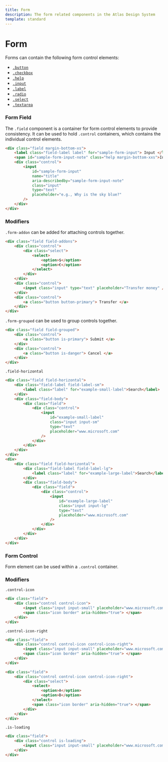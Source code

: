 ```yaml
---
title: Form
description: The form related components in the Atlas Design System
template: standard
---
```


# Form

Forms can contain the following form control elements:

- [`.button`](./button.md)
- [`.checkbox`](./checkbox.md)
- [`.help`](./help.md)
- [`.input`](./input.md)
- [`.label`](./label.md)
- [`.radio`](./radio.md)
- [`.select`](./select.md)
- [`.textarea`](./textarea.md)

### Form Field

The `.field` component is a container for form control elements to provide consistency.
It can be used to hold `.control` containers, which contains the individual control elements.

```html
<div class="field margin-bottom-xs">
	<label class="field-label label" for="sample-form-input"> Input </label>
	<span id="sample-form-input-note" class="help margin-bottom-xxs">Input description</span>
	<div class="control">
		<input
			id="sample-form-input"
			name="title"
			aria-describedby="sample-form-input-note"
			class="input"
			type="text"
			placeholder="e.g., Why is the sky blue?"
		/>
	</div>
</div>
```

### Modifiers

`.form-addon` can be added for attaching controls together.

```html
<div class="field field-addons">
	<div class="control">
		<div class="select">
			<select>
				<option>$</option>
				<option>€</option>
			</select>
		</div>
	</div>
	<div class="control">
		<input class="input" type="text" placeholder="Transfer money" />
	</div>
	<div class="control">
		<a class="button button-primary"> Transfer </a>
	</div>
</div>
```

`.form-grouped` can be used to group controls together.

```html
<div class="field field-grouped">
	<div class="control">
		<a class="button is-primary"> Submit </a>
	</div>
	<div class="control">
		<a class="button is-danger"> Cancel </a>
	</div>
</div>
```

`.field-horizontal`

```html
<div class="field field-horizontal">
	<div class="field-label field-label-sm">
		<label class="label" for="example-small-label">Search</label>
	</div>
	<div class="field-body">
		<div class="field">
			<div class="control">
				<input
					id="example-small-label"
					class="input input-sm"
					type="text"
					placeholder="www.microsoft.com"
				/>
			</div>
		</div>
	</div>
</div>
<div>
	<div class="field field-horizontal">
		<div class="field-label field-label-lg">
			<label class="label" for="example-large-label">Search</label>
		</div>
		<div class="field-body">
			<div class="field">
				<div class="control">
					<input
						id="example-large-label"
						class="input input-lg"
						type="text"
						placeholder="www.microsoft.com"
					/>
				</div>
			</div>
		</div>
	</div>
</div>
```

### Form Control

Form element can be used within a `.control` container.

### Modifiers

`.control-icon`

```html
<div class="field">
	<div class="control control-icon">
		<input class="input input-small" placeholder="www.microsoft.com" />
		<span class="icon border" aria-hidden="true"> </span>
	</div>
</div>
```

`.control-icon-right`

```html
<div class="field">
	<div class="control control-icon control-icon-right">
		<input class="input input-small" placeholder="www.microsoft.com" />
		<span class="icon border" aria-hidden="true"> </span>
	</div>
</div>
```

```html
<div class="field">
	<div class="control control-icon control-icon-right">
		<div class="select">
			<select>
				<option>A</option>
				<option>B</option>
			</select>
			<span class="icon border" aria-hidden="true"> </span>
		</div>
	</div>
</div>
```

`.is-loading`

```html
<div class="field">
	<div class="control is-loading">
		<input class="input input-small" placeholder="www.microsoft.com" />
	</div>
</div>
```
